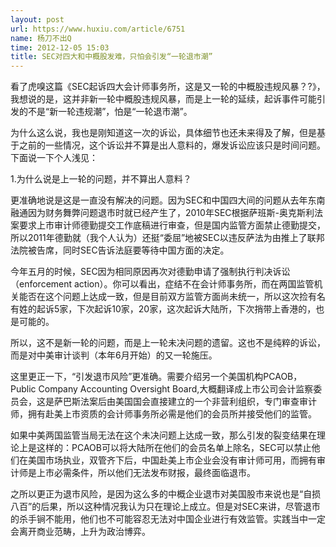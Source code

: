 ```yaml
---
layout: post
url: https://www.huxiu.com/article/6751
name: 杨刀不出Q
time: 2012-12-05 15:03
title: SEC对四大和中概股发难，只怕会引发“一轮退市潮”
---
```

看了虎嗅这篇《SEC起诉四大会计师事务所，这是又一轮的中概股违规风暴？?》，我想说的是，这并非新一轮中概股违规风暴，而是上一轮的延续，起诉事件可能引发的不是“新一轮违规潮”，怕是“一轮退市潮”。

为什么这么说，我也是刚知道这一次的诉讼，具体细节也还未来得及了解，但是基于之前的一些情况，这个诉讼并不算是出人意料的，爆发诉讼应该只是时间问题。下面说一下个人浅见：

1.为什么说是上一轮的问题，并不算出人意料？

更准确地说是这是一直没有解决的问题。因为SEC和中国四大间的问题从去年东南融通因为财务舞弊问题退市时就已经产生了，2010年SEC根据萨班斯-奥克斯利法案要求上市审计师德勤提交工作底稿进行审查，但是国内监管方面禁止德勤提交，所以2011年德勤就（我个人认为）还挺“委屈”地被SEC以违反萨法为由推上了联邦法院被告席，同时SEC告诉法庭要等待中国方面的决定。

今年五月的时候，SEC因为相同原因再次对德勤申请了强制执行判决诉讼（enforcement action）。你可以看出，症结不在会计师事务所，而在两国监管机关能否在这个问题上达成一致，但是目前双方监管方面尚未统一，所以这次捡有名有姓的起诉5家，下次起诉10家，20家，这次起诉大陆所，下次捎带上香港的，也是可能的。

所以，这不是新一轮的问题，而是上一轮未决问题的遗留。这也不是纯粹的诉讼，而是对中美审计谈判（本年6月开始）的又一轮施压。

这里更正一下，“引发退市风险”更准确。需要介绍另一个美国机构PCAOB，Public Company Accounting Oversight Board,大概翻译成上市公司会计监察委员会，这是萨巴斯法案后由美国国会直接建立的一个非营利组织，专门审查审计师，拥有赴美上市资质的会计师事务所必需是他们的会员所并接受他们的监管。

如果中美两国监管当局无法在这个未决问题上达成一致，那么引发的裂变结果在理论上是这样的：PCAOB可以将大陆所在他们的会员名单上除名，SEC可以禁止他们在美国市场执业，双管齐下后，中国赴美上市企业会没有审计师可用，而拥有审计师是上市必需条件，所以他们无法发布财报，最终面临退市。

之所以更正为退市风险，是因为这么多的中概企业退市对美国股市来说也是“自损八百”的后果，所以这种情况我认为只在理论上成立。但是对SEC来讲，尽管退市的杀手锏不能用，他们也不可能容忍无法对中国企业进行有效监管。实践当中一定会离开商业范畴，上升为政治博弈。

